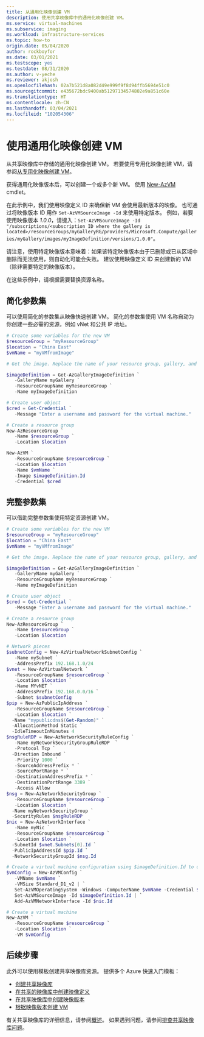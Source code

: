 ```yaml
---
title: 从通用化映像创建 VM
description: 使用共享映像库中的通用化映像创建 VM。
ms.service: virtual-machines
ms.subservice: imaging
ms.workload: infrastructure-services
ms.topic: how-to
origin.date: 05/04/2020
author: rockboyfor
ms.date: 03/01/2021
ms.testscope: yes
ms.testdate: 08/31/2020
ms.author: v-yeche
ms.reviewer: akjosh
ms.openlocfilehash: 02a7b521d8a082d49e999f9f8d94ffb5694e51c0
ms.sourcegitcommit: e435672bdc9400ab51297134574802e9a851c60e
ms.translationtype: HT
ms.contentlocale: zh-CN
ms.lasthandoff: 03/04/2021
ms.locfileid: "102054306"
---
```

<!--Verified Successfully-->
# <a name="create-a-vm-using-a-generalized-image"></a>使用通用化映像创建 VM 

从共享映像库中存储的通用化映像创建 VM。 若要使用专用化映像创建 VM，请参阅[从专用化映像创建 VM](vm-specialized-image-version-powershell.md)。

获得通用化映像版本后，可以创建一个或多个新 VM。 使用 [New-AzVM](https://docs.microsoft.com/powershell/module/az.compute/new-azvm) cmdlet。 

在此示例中，我们使用映像定义 ID 来确保新 VM 会使用最新版本的映像。 也可通过将映像版本 ID 用作 `Set-AzVMSourceImage -Id` 来使用特定版本。 例如，若要使用映像版本 *1.0.0*，请键入：`Set-AzVMSourceImage -Id "/subscriptions/<subscription ID where the gallery is located>/resourceGroups/myGalleryRG/providers/Microsoft.Compute/galleries/myGallery/images/myImageDefinition/versions/1.0.0"`。 

请注意，使用特定映像版本意味着：如果该特定映像版本由于已删除或已从区域中删除而无法使用，则自动化可能会失败。 建议使用映像定义 ID 来创建新的 VM（除非需要特定的映像版本）。

在这些示例中，请根据需要替换资源名称。 

## <a name="simplified-parameter-set"></a>简化参数集

可以使用简化的参数集从映像快速创建 VM。 简化的参数集使用 VM 名称自动为你创建一些必需的资源，例如 vNet 和公共 IP 地址。 

```powershell
# Create some variables for the new VM 
$resourceGroup = "myResourceGroup"
$location = "China East"
$vmName = "myVMfromImage"

# Get the image. Replace the name of your resource group, gallery, and image definition. This will create the VM from the latest image version available.

$imageDefinition = Get-AzGalleryImageDefinition `
   -GalleryName myGallery `
   -ResourceGroupName myResourceGroup `
   -Name myImageDefinition

# Create user object
$cred = Get-Credential `
   -Message "Enter a username and password for the virtual machine."

# Create a resource group
New-AzResourceGroup `
   -Name $resourceGroup `
   -Location $location

New-AzVM `
   -ResourceGroupName $resourceGroup `
   -Location $location `
   -Name $vmName `
   -Image $imageDefinition.Id
   -Credential $cred
```

## <a name="full-parameter-set"></a>完整参数集

可以借助完整参数集使用特定资源创建 VM。

```powershell
# Create some variables for the new VM 
$resourceGroup = "myResourceGroup"
$location = "China East"
$vmName = "myVMfromImage"

# Get the image. Replace the name of your resource group, gallery, and image definition. This will create the VM from the latest image version available.

$imageDefinition = Get-AzGalleryImageDefinition `
   -GalleryName myGallery `
   -ResourceGroupName myResourceGroup `
   -Name myImageDefinition

# Create user object
$cred = Get-Credential `
   -Message "Enter a username and password for the virtual machine."

# Create a resource group
New-AzResourceGroup `
   -Name $resourceGroup `
   -Location $location

# Network pieces
$subnetConfig = New-AzVirtualNetworkSubnetConfig `
   -Name mySubnet `
   -AddressPrefix 192.168.1.0/24
$vnet = New-AzVirtualNetwork `
   -ResourceGroupName $resourceGroup `
   -Location $location `
   -Name MYvNET `
   -AddressPrefix 192.168.0.0/16 `
   -Subnet $subnetConfig
$pip = New-AzPublicIpAddress `
   -ResourceGroupName $resourceGroup `
   -Location $location `
  -Name "mypublicdns$(Get-Random)" `
  -AllocationMethod Static `
  -IdleTimeoutInMinutes 4
$nsgRuleRDP = New-AzNetworkSecurityRuleConfig `
   -Name myNetworkSecurityGroupRuleRDP  `
   -Protocol Tcp `
  -Direction Inbound `
   -Priority 1000 `
   -SourceAddressPrefix * `
   -SourcePortRange * `
   -DestinationAddressPrefix * `
   -DestinationPortRange 3389 `
   -Access Allow
$nsg = New-AzNetworkSecurityGroup `
   -ResourceGroupName $resourceGroup `
   -Location $location `
  -Name myNetworkSecurityGroup `
  -SecurityRules $nsgRuleRDP
$nic = New-AzNetworkInterface `
   -Name myNic `
   -ResourceGroupName $resourceGroup `
   -Location $location `
  -SubnetId $vnet.Subnets[0].Id `
  -PublicIpAddressId $pip.Id `
  -NetworkSecurityGroupId $nsg.Id

# Create a virtual machine configuration using $imageDefinition.Id to use the latest image version.
$vmConfig = New-AzVMConfig `
   -VMName $vmName `
   -VMSize Standard_D1_v2 | `
   Set-AzVMOperatingSystem -Windows -ComputerName $vmName -Credential $cred | `
   Set-AzVMSourceImage -Id $imageDefinition.Id | `
   Add-AzVMNetworkInterface -Id $nic.Id

# Create a virtual machine
New-AzVM `
   -ResourceGroupName $resourceGroup `
   -Location $location `
   -VM $vmConfig
```

## <a name="next-steps"></a>后续步骤

<!--NOT AVAILABLE ON [Azure Image Builder (preview)](./image-builder-overview.md)-->
<!--NOT AVAILABLE ON [create a new image version from an existing image version](./windows/image-builder-gallery-update-image-version.md)-->

此外可以使用模板创建共享映像库资源。 提供多个 Azure 快速入门模板： 

- [创建共享映像库](https://github.com/Azure/azure-quickstart-templates/tree/master/101-sig-create/)
- [在共享的映像库中创建映像定义](https://github.com/Azure/azure-quickstart-templates/tree/master/101-sig-image-definition-create/)
- [在共享映像库中创建映像版本](https://github.com/Azure/azure-quickstart-templates/tree/master/101-sig-image-version-create/)
- [根据映像版本创建 VM](https://github.com/Azure/azure-quickstart-templates/tree/master/101-vm-from-sig/)

有关共享映像库的详细信息，请参阅[概述](./shared-image-galleries.md)。 如果遇到问题，请参阅[排查共享映像库问题](troubleshooting-shared-images.md)。

<!--Update_Description: update meta properties, wording update, update link-->